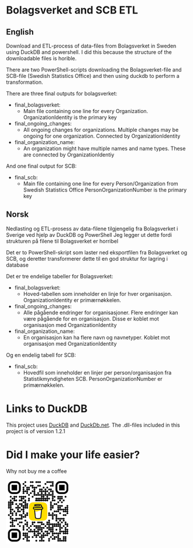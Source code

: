 # Bolagsverket and SCB ETL

## English
Download and ETL-process of data-files from Bolagsverket in Sweden using DuckDB and powershell.
I did this because the structure of the downloadable files is horible.

There are two PowerShell-scripts downloading the Bolagsverket-file and SCB-file (Swedish Statistics Office) and then using duckdb to perform a transformation.

There are three final outputs for bolagsverket: 

- final_bolagsverket:
    - Main file containing one line for every Organization. OrganizationIdentity is the primary key
- final_ongoing_changes:
    - All ongoing changes for organizations. Multiple changes may be ongoing for one organization. Connected by OrganizationIdentity
- final_organization_name:
    - An organization might have multiple names and name types. These are connected by OrganizationIdentiy

And one final output for SCB:

- final_scb:
    - Main file containing one line for every Person/Organization from Swedish Statistics Office PersonOrganizationNumber is the primary key

## Norsk
Nedlasting og ETL-prosess av data-filene tilgjengelig fra Bolagsverket i Sverige ved hjelp av DuckDB og PowerShell
Jeg legger ut dette fordi strukturen på filene til Bolagsverket er horribel

Det er to PowerShell-skript som laster ned eksportfilen fra Bolagsverket og SCB, og deretter transformerer dette til en god struktur for lagring i database

Det er tre endelige tabeller for Bolagsverket:

- final_bolagsverket:
    - Hoved-tabellen som inneholder en linje for hver organisasjon. OrganizationIdentity er primærnøkkelen.
- final_ongoing_changes:
    - Alle pågående endringer for organisasjoner. Flere endringer kan være pågående for en organisasjon. Disse er koblet mot organisasjon med OrganizationIdentity
- final_organization_name:
    - En organisasjon kan ha flere navn og navnetyper. Koblet mot organisasjon med OrganizationIdentity

Og en endelig tabell for SCB:

- final_scb:
    - Hovedfil som inneholder en linjer per person/organisasjon fra Statistikmyndigheten SCB. PersonOrganizationNumber er primærnøkkelen.


# Links to DuckDB
This project uses [DuckDB](https://duckdb.org/) and [DuckDb.net](https://duckdb.net/).
The .dll-files included in this project is of version 1.2.1


# Did I make your life easier?
Why not buy me a coffee

![Buy me a coffee](./corporateshill/bmc_qr_small.png)